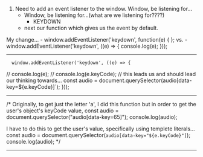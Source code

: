 1. Need to add an event listener to the window. Window, be listening for...
    - Window, be listening for...(what are we listening for????)
        - KEYDOWN
    - next our function which gives us the event by default.


My change... 
    - window.addEventListener('keydown', function(e) {
      };
            vs.
    - window.addEventListener('keydown', ((e) => {
       console.log(e);
      }));



___________________________________________________________________________________________________________
      window.addEventListener('keydown', ((e) => {
  //   console.log(e);
  //   console.log(e.keyCode);  // this leads us and should lead our thinking towards...
  const audio = document.querySelector(audio[data- key=${e.keyCode}]`);
}));
___________________________________________________________________________________________________________

/*
Originally, to get just the letter 'a', I did this function but in order to get the user's object's keyCode value,
const audio = document.querySelector("audio[data-key=65]");
    console.log(audio);

I have to do this to get the user's value, specifically using templete literals... 
const audio = document.querySelector(`audio[data-key="${e.keyCode}"]`);
    console.log(audio);
*/

___________________________________________________________________________________________________________
